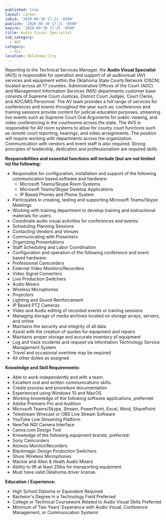 ```yaml
---
published: true
layout: career
jobid: '2020-06-30 17:21 -0500'
publish: '2020-06-30 17:21 -0500'
expire: '2020-09-30 17:21 -0500'
title: Audio Visual Specialist
sub_category:
  - AOC
category:
  - mis
location: Oklahoma City
---
```

Reporting to the Technical Services Manager, the **Audio Visual Specialist** (AVS) is responsible for operation and support of all audiovisual (AV) services and equipment within the Oklahoma State Courts Network (OSCN) located across all 77 counties. Administrative Offices of the Court (AOC) and Management Information Services (MIS) departments customer base consists of Supreme Court Justices, District Court Judges, Court Clerks, and AOC/MIS Personnel. The AV team provides a full range of services for conferences and events throughout the year such as; conferences and training sessions provide content for judicial education purposes, streaming live events such as Supreme Court Oral Arguments for public viewing, and video conferencing in the courtrooms across the state. The AVS is responsible for AV room systems to allow for county court functions such as remote court reporting, hearings, and video arraignments. The position will require working with departments across the organization. Communication with vendors and event staff is also required. Strong principles of leadership, dedication and professionalism are required skills.

**Responsibilities and essential functions will include (but are not limited to) the following:**

- Responsible for configuration, installation and support of the following communication based software and hardware:
  - Microsoft Teams/Skype Room Systems
  - Microsoft Teams/Skype Desktop Applications
  - IP Based Phones and Phone System
- Participates in creating, testing and supporting Microsoft Teams/Skype Meetings
- Working with training department to develop training and instructional materials for  users
- Coordinate audio visual activities for conferences and events:
 - Scheduling Planning Sessions
 - Contacting Vendors and Venues
 - Communicating with Presenters
 - Organizing Presentations
 - Staff Scheduling and Labor Coordination
- Configuration and operation of the following conference and event based hardware:
 - Professional Camcorders
 - External Video Monitors/Recorders
 - Video Signal Converters
 - Live Production Switchers
 - Audio Mixers
 - Wireless Microphones
 - Projectors
 - Lighting and Sound Reinforcement
 - IP Based PTZ Cameras
- Video and Audio editing of recorded events or training sessions
- Managing storage of media archives located on storage arrays, servers, and online
- Maintains the security and integrity of all data
- Assist with the creation of quotes for equipment and repairs
- Maintains proper storage and accurate inventory of equipment
- Log and track incidents and request via Information Technology Service Management System
- Travel and occasional overtime may be required
- All other duties as assigned

**Knowledge and Skill Requirements:**

- Able to work independently and with a team.
- Excellent oral and written communications skills.
- Create process and procedure documentation
- Experienced using Windows 10 and MacOS
- Working knowledge of the following software applications, preferred: 
- Adobe Premiere Pro and Audition
- Microsoft Teams/Skype, Stream, PowerPoint, Excel, Word, SharePoint
- Telestream Wirecast or OBS Live Stream Software
- YouTube Live Streaming Platform
- NewTek NDI Camera Interface
- Canva.com Design Tool
- Knowledge of the following equipment brands, preferred:
- Sony Camcorders
- Atomos Monitor/Recorders
- Blackmagic Design Production Switchers
- Shure Wireless Microphones
- Mackie and Allen & Heath Audio Mixers
- Ability to lift at least 25lbs for transporting equipment.
- Must have valid Oklahoma driver license.

**Education / Experience:**

- High School Diploma or Equivalent Required 
- Bachelor's Degree in a Technology Field Preferred
- College or Technical Coursework Related to Audio Visual Skills Preferred
- Minimum of Two Years’ Experience with Audio Visual, Conference Management, or Communication Systems
